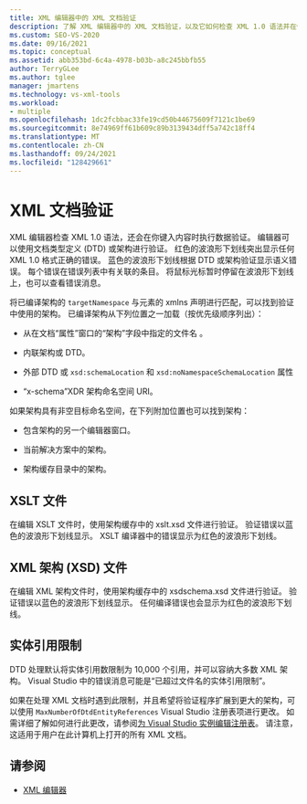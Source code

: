 ```yaml
---
title: XML 编辑器中的 XML 文档验证
description: 了解 XML 编辑器中的 XML 文档验证，以及它如何检查 XML 1.0 语法并在你键入内容时执行数据验证。
ms.custom: SEO-VS-2020
ms.date: 09/16/2021
ms.topic: conceptual
ms.assetid: abb353bd-6c4a-4978-b03b-a8c245bbfb55
author: TerryGLee
ms.author: tglee
manager: jmartens
ms.technology: vs-xml-tools
ms.workload:
- multiple
ms.openlocfilehash: 1dc2fcbbac33fe19cd50b44675609f7121c1be69
ms.sourcegitcommit: 8e74969ff61b609c89b3139434dff5a742c18ff4
ms.translationtype: MT
ms.contentlocale: zh-CN
ms.lasthandoff: 09/24/2021
ms.locfileid: "128429661"
---
```

# <a name="xml-document-validation"></a>XML 文档验证

XML 编辑器检查 XML 1.0 语法，还会在你键入内容时执行数据验证。 编辑器可以使用文档类型定义 (DTD) 或架构进行验证。 红色的波浪形下划线突出显示任何 XML 1.0 格式正确的错误。 蓝色的波浪形下划线根据 DTD 或架构验证显示语义错误。 每个错误在错误列表中有关联的条目。 将鼠标光标暂时停留在波浪形下划线上，也可以查看错误消息。

将已编译架构的 `targetNamespace` 与元素的 xmlns 声明进行匹配，可以找到验证中使用的架构。 已编译架构从下列位置之一加载（按优先级顺序列出）：

- 从在文档“属性”窗口的“架构”字段中指定的文件名 。

- 内联架构或 DTD。

- 外部 DTD 或 `xsd:schemaLocation` 和 `xsd:noNamespaceSchemaLocation` 属性

- “x-schema”XDR 架构命名空间 URI。

如果架构具有非空目标命名空间，在下列附加位置也可以找到架构：

- 包含架构的另一个编辑器窗口。

- 当前解决方案中的架构。

- 架构缓存目录中的架构。

## <a name="xslt-files"></a>XSLT 文件
在编辑 XSLT 文件时，使用架构缓存中的 xslt.xsd 文件进行验证。 验证错误以蓝色的波浪形下划线显示。 XSLT 编译器中的错误显示为红色的波浪形下划线。

## <a name="xml-schema-xsd-files"></a>XML 架构 (XSD) 文件
在编辑 XML 架构文件时，使用架构缓存中的 xsdschema.xsd 文件进行验证。 验证错误以蓝色的波浪形下划线显示。 任何编译错误也会显示为红色的波浪形下划线。

## <a name="entity-reference-limit"></a>实体引用限制
DTD 处理默认将实体引用数限制为 10,000 个引用，并可以容纳大多数 XML 架构。  Visual Studio 中的错误消息可能是“已超过文件名的实体引用限制”。

如果在处理 XML 文档时遇到此限制，并且希望将验证程序扩展到更大的架构，可以使用 `MaxNumberOfDtdEntityReferences` Visual Studio 注册表项进行更改。 如需详细了解如何进行此更改，请参阅[为 Visual Studio 实例编辑注册表](../install/tools-for-managing-visual-studio-instances.md#editing-the-registry-for-a-visual-studio-instance)。 请注意，这适用于用户在此计算机上打开的所有 XML 文档。

## <a name="see-also"></a>请参阅

- [XML 编辑器](../xml-tools/xml-editor.md)
